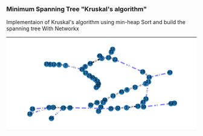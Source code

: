 ### Minimum Spanning Tree "Kruskal's algorithm"

Implementaion of Kruskal's algorithm using min-heap Sort and build the spanning tree With Networkx

![STP](1.png)

